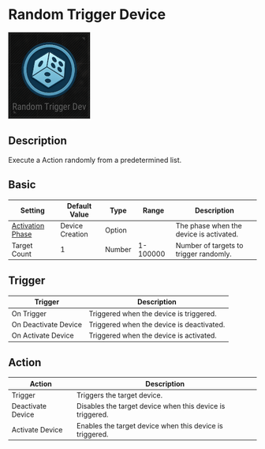 # Random Trigger Device

![RandomTrigger Icon](../.images/DeviceIcons/Device_RandomTrigger.png)

## Description

Execute a Action randomly from a predetermined list.

## Basic

| Setting                                      | Default Value     | Type | Range | Description                                      |
|----------------------------------------------|-------------------|------|-------|--------------------------------------------------|
| [Activation Phase](../General/Common_Device_Settings.md#activation-phase) | Device Creation    | Option | | The phase when the device is activated.           |
| Target Count                                 | 1                 | Number | 1-100000 | Number of targets to trigger randomly.            |

## Trigger

| Trigger                | Description                                                        |
|------------------------|--------------------------------------------------------------------|
| On Trigger             | Triggered when the device is triggered.                             |
| On Deactivate Device   | Triggered when the device is deactivated.                          |
| On Activate Device     | Triggered when the device is activated.                            |

## Action

| Action                | Description                                                        |
|-----------------------|--------------------------------------------------------------------|
| Trigger               | Triggers the target device.                                         |
| Deactivate Device     | Disables the target device when this device is triggered.           |
| Activate Device       | Enables the target device when this device is triggered.            |
